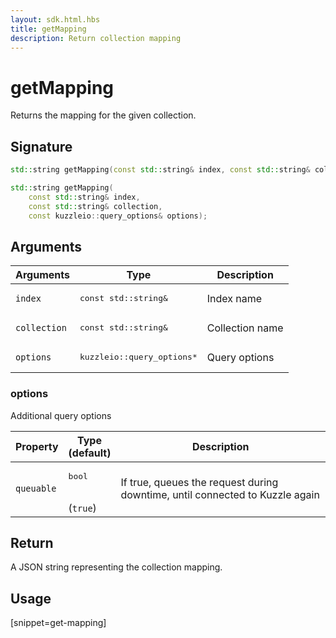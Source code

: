 ```yaml
---
layout: sdk.html.hbs
title: getMapping
description: Return collection mapping
---
```


# getMapping

Returns the mapping for the given collection.

## Signature

```cpp
std::string getMapping(const std::string& index, const std::string& collection);

std::string getMapping(
    const std::string& index, 
    const std::string& collection, 
    const kuzzleio::query_options& options);
```

## Arguments

| Arguments    | Type    | Description |
|--------------|---------|-------------|
| `index` | <pre>const std::string&</pre> | Index name    | 
| `collection` | <pre>const std::string&</pre> | Collection name    |
| `options` | <pre>kuzzleio::query_options\*</pre> | Query options    | 

### options

Additional query options

| Property     | Type<br/>(default)    | Description        |
| ---------- | ------- | --------------------------------- | 
| `queuable` | <pre>bool</pre><br/>(`true`) | If true, queues the request during downtime, until connected to Kuzzle again |

## Return

A JSON string representing the collection mapping.

## Usage

[snippet=get-mapping]
